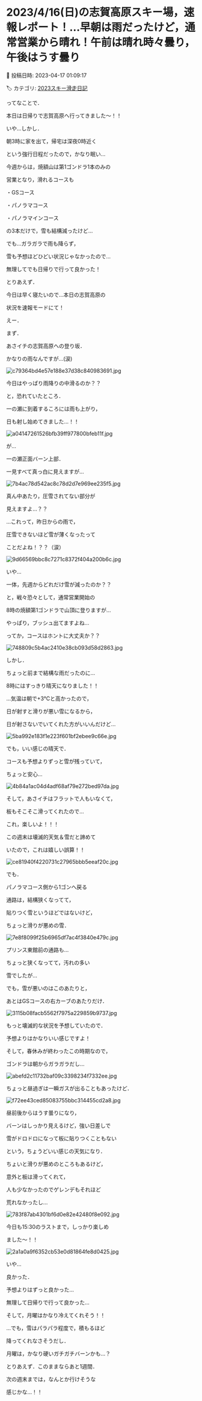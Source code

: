 # 2023/4/16(日)の志賀高原スキー場，速報レポート！…早朝は雨だったけど，通常営業から晴れ！午前は晴れ時々曇り，午後はうす曇り

📅 投稿日時: 2023-04-17 01:09:17

🏷️ カテゴリ: [2023スキー滑走日記](cd943df30cfcc3d0896469e2ff98720cd.md)

ってなことで．


本日は日帰りで志賀高原へ行ってきました～！！





いや…しかし．


朝3時に家を出て，帰宅は深夜0時近く


という強行日程だったので，かなり眠い…





今週からは，焼額山は第1ゴンドラ1本のみの


営業となり，滑れるコースも


・GSコース


・パノラマコース


・パノラマインコース


の3本だけで，雪も結構減ったけど…





でも…ガラガラで雨も降らず，


雪も予想ほどひどい状況じゃなかったので…


無理してでも日帰りで行って良かった！





とりあえず．


今日は早く寝たいので…本日の志賀高原の


状況を速報モードにて！





えー．


まず．


あさイチの志賀高原への登り坂．


かなりの雨なんですが…(涙)




![c79364bd4e57e188e37d38c840983691.jpg](images/c79364bd4e57e188e37d38c840983691.jpg)







今日はやっぱり雨降りの中滑るのか？？


と，恐れていたところ．


一の瀬に到着するころには雨も上がり，


日も射し始めてきました…！！




![a04147261526bfb39ff977800bfeb11f.jpg](images/a04147261526bfb39ff977800bfeb11f.jpg)







が…


一の瀬正面バーン上部．


一見すべて真っ白に見えますが…




![7b4ac78d542ac8c78d2d7e969ee235f5.jpg](images/7b4ac78d542ac8c78d2d7e969ee235f5.jpg)




真ん中あたり，圧雪されてない部分が


見えますよ…？？


…これって，昨日からの雨で，


圧雪できないほど雪が薄くなったって


ことだよね！？？（涙）




![9d66569bbc8c7271c8372f404a200b6c.jpg](images/9d66569bbc8c7271c8372f404a200b6c.jpg)







いや…


一体，先週からどれだけ雪が減ったのか？？


と，戦々恐々として，通常営業開始の


8時の焼額第1ゴンドラで山頂に登りますが…


やっぱり，ブッシュ出てますよね…


ってか，コースはホントに大丈夫か？？




![748809c5b4ac2410e38cb093d58d2863.jpg](images/748809c5b4ac2410e38cb093d58d2863.jpg)







しかし．


ちょっと前まで結構な雨だったのに…


8時にはすっきり晴天になりました！！


…気温は朝で+3℃と高かったので，


日が射すと滑りが悪い雪になるから，


日が射さないでいてくれた方がいいんだけど…




![5ba992e183f1e223f601bf2ebee9c66e.jpg](images/5ba992e183f1e223f601bf2ebee9c66e.jpg)







でも，いい感じの晴天で．


コースも予想よりずっと雪が残っていて，


ちょっと安心…




![4b84a1ac04d4adf68af79e272bed97da.jpg](images/4b84a1ac04d4adf68af79e272bed97da.jpg)







そして，あさイチはフラットで人もいなくて，


板もそこそこ滑ってくれたので…


これ，楽しいよ！！！


この週末は壊滅的天気＆雪だと諦めて


いたので，これは嬉しい誤算！！




![ce81940f4220731c27965bbb5eeaf20c.jpg](images/ce81940f4220731c27965bbb5eeaf20c.jpg)







でも．


パノラマコース側から1ゴンへ戻る


通路は，結構狭くなってて，


貼りつく雪というほどではないけど，


ちょっと滑りが悪めの雪．




![7e8f8099f25b6965df7ac4f3840e479c.jpg](images/7e8f8099f25b6965df7ac4f3840e479c.jpg)







プリンス東館前の通路も…


ちょっと狭くなってて，汚れの多い


雪でしたが…


でも，雪が悪いのはこのあたりと，


あとはGSコースの右カーブのあたりだけ．




![3115b08facb5562f7975a229859b9737.jpg](images/3115b08facb5562f7975a229859b9737.jpg)







もっと壊滅的な状況を予想していたので．


予想よりはかなりいい感じですよ！


そして，春休みが終わったこの時期なので，


ゴンドラは朝からガラガラだし…




![abefd2c11732baf09c3398234f7332ee.jpg](images/abefd2c11732baf09c3398234f7332ee.jpg)







ちょっと昼過ぎは一瞬ガスが出ることもあったけど．




![f72ee43ced85083755bbc314455cd2a8.jpg](images/f72ee43ced85083755bbc314455cd2a8.jpg)







昼前後からはうす曇りになり，


バーンはしっかり見えるけど，強い日差しで


雪がドロドロになって板に貼りつくこともない


という，ちょうどいい感じの天気になり．


ちょいと滑りが悪めのところもあるけど，


意外と板は滑ってくれて，


人も少なかったのでゲレンデもそれほど


荒れなかったし…




![783f87ab4301bf6d0e82e42480f8e092.jpg](images/783f87ab4301bf6d0e82e42480f8e092.jpg)







今日も15:30のラストまで，しっかり楽しめ


ました～！！




![2a1a0a9f6352cb53e0d81864fe8d0425.jpg](images/2a1a0a9f6352cb53e0d81864fe8d0425.jpg)







いや…


良かった．


予想よりはずっと良かった…


無理して日帰りで行って良かった…





そして，月曜はかなり冷えてくれそう！！


…でも，雪はパラパラ程度で，積もるほど


降ってくれなさそうだし．


月曜は，かなり硬いガチガチバーンかも…？





とりあえず．このままならあと1週間．


次の週末までは，なんとか行けそうな


感じかな…！！
